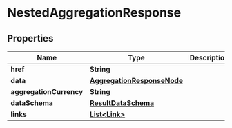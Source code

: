 

# NestedAggregationResponse

## Properties

Name | Type | Description | Notes
------------ | ------------- | ------------- | -------------
**href** | **String** |  |  [optional]
**data** | [**AggregationResponseNode**](AggregationResponseNode.md) |  |  [optional]
**aggregationCurrency** | **String** |  |  [optional]
**dataSchema** | [**ResultDataSchema**](ResultDataSchema.md) |  |  [optional]
**links** | [**List&lt;Link&gt;**](Link.md) |  |  [optional]



